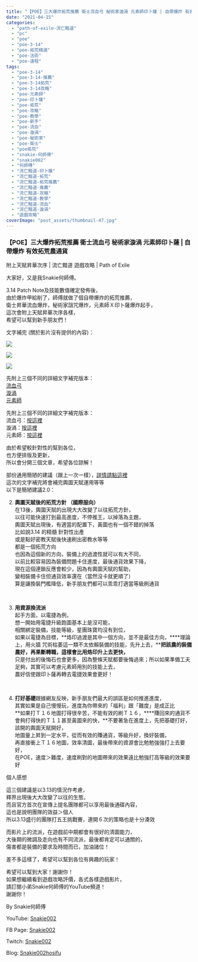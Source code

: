 ```yaml
---
title: "【POE】三大爆炸拓荒推薦 衛士流血弓 秘術家漩渦 元素師印卜薩 | 自帶爆炸 有效拓荒農通貨 | 附上天賦昇華次序 | 流亡黯道 遊戲攻略 | Path of Exile"
date: "2021-04-15"
categories: 
  - "path-of-exile-流亡黯道"
  - "pc"
  - "poe"
  - "poe-3-14"
  - "poe-拓荒精選"
  - "poe-法術"
  - "poe-遠程"
tags: 
  - "poe-3-14"
  - "poe-3-14-推薦"
  - "poe-3-14拓荒"
  - "poe-3-14攻略"
  - "poe-元素師"
  - "poe-印卜薩"
  - "poe-拓荒"
  - "poe-攻略"
  - "poe-教學"
  - "poe-新手"
  - "poe-流血"
  - "poe-漩渦"
  - "poe-秘術家"
  - "poe-衛士"
  - "poe拓荒"
  - "snakie-何師傅"
  - "snakie002"
  - "何師傅"
  - "流亡黯道-印卜薩"
  - "流亡黯道-拓荒"
  - "流亡黯道-拓荒推薦"
  - "流亡黯道-推薦"
  - "流亡黯道-攻略"
  - "流亡黯道-教學"
  - "流亡黯道-流血"
  - "流亡黯道-漩渦"
  - "遊戲攻略"
coverImage: "post_assets/thumbnail-47.jpg"
---
```


### 【POE】三大爆炸拓荒推薦 衛士流血弓 秘術家漩渦 元素師印卜薩 | 自帶爆炸 有效拓荒農通貨  
附上天賦昇華次序 | 流亡黯道 遊戲攻略 | Path of Exile

  
大家好，又是我Snakie何師傅。  

  
3.14 Patch Note及技能數值確定發佈後，  
由於爆炸甲給削了，師傅就做了個自帶爆炸的拓荒推薦，  
衛士昇華流血爆炸，秘術家詛咒爆炸，元素師Ｘ印卜薩爆炸起手，  
這次會附上天賦昇華次序各樣，  
希望可以幫到新手朋友們！  

  
文字補完 (關於影片沒有提供的內容)：  

  
![](post_assets/PIC2-1024x576.jpg)  

  
![](post_assets/pic0-1024x576.jpg)  

  
![](post_assets/pic1-1-1024x576.jpg)  

  
先附上三個不同的詳細文字補完版本：  
[流血弓](https://snakie002hosifu.blogspot.com/2021/04/poe.html)  
[漩渦](https://snakie002hosifu.blogspot.com/2021/04/poe_16.html)  
[元素師](https://snakie002hosifu.blogspot.com/2021/04/poe-x.html)  

  
先附上三個不同的詳細文字補完版本：  
流血弓：[按這裡](https://snakie002hosifu.blog/029-1/)  
漩渦：[按這裡](https://snakie002hosifu.blog/029-2/)  
元素師：[按這裡](https://snakie002hosifu.blog/029-3/)  

  
由於希望較針對性的幫到各位，  
也方便排版及更新，  
所以會分開三個文章，希望各位諒解！  

  
部份通用簡陋的建議（跟上一次一樣），[詳情請點這裡](https://snakie002hosifu.blogspot.com/2021/01/039.html#more)  
這次的文字補完將會補完輿圖天賦運用等等  
以下是簡陋建議2.0：  

  
2. **輿圖天賦後的拓荒方針 （國際服向）**  
    在13後，輿圖天賦的出現大大改變了以往拓荒方針，  
    以往可能快速打到最高進度，不停推王，以掉落為主題，  
    輿圖天賦出現後，有適當的配置下，黃圖也有一個不錯的掉落  
    比如說3.14 的精髓 針對性出產  
    或是點好密教天賦後快速刷出密教水等等  
    都是一個拓荒方向  
    也因為這個新的方向，裝備上的過渡性就可以有大不同，  
    以前比較容易因為裝備問題卡住進度，最後通貨效果下降，  
    現在這個連鎖反應會較少，因為有輿圖天賦的幫助，  
    變相裝備卡住但通貨效率還在（當然沒卡就更順了）  
    算是讓換裝門檻降低，新手朋友們都可以乖乖打適當等級刷通貨
  

  
   

  
3. **用資源換流派**  
    起手方面，以電捷為例，  
    想一開始用電捷升級跑圖基本上是沒可能，  
    相關綁定裝備，技能等級，星團珠寶均沒有到位，  
    如果以電捷為目標，**烙印過渡是其中一個方向，並不是最佳方向，****理論上，用火牆 咒術枯萎這一類不太依賴裝備的技能，先升上去，****把該農的裝備農好，再果斷轉職，這樣會比用烙印升上去更快，**  
    只是付出的後悔石也會更多，因為整條天賦都要後悔過來；所以如果準備工夫足夠，其實可以考慮元素師用別的技能上去，  
    農好信使跟印卜薩再轉去電捷效果會更好！
  

  
   

  
4. **打好基礎**跟據網友反映，新手朋友們最大的誤區是如何推進進度，  
    其實如果是自己慢慢玩，進度為你帶來的「福利」跟「難度」是成正比  
    **如果打Ｔ１６地圖打得很辛苦，不能有效的刷Ｔ１６，****賺回來的通貨不會夠打得快的Ｔ１１甚至黃圖來的快，**不要著急在進度上，先把基礎打好，該開的輿圖天賦開好，  
    地圖量上昇到一定水平，從而有效的賺通貨，等級升好，換好裝備，  
    再直接衝上Ｔ１６地圖，效率清圖，最後帶來的資源會比勉勉強強打上去要好，  
    在POE，速度＞難度，速度刷對的地圖帶來的效果遠比勉強打高等級的效果要好
  

  
個人感想  

  
這三個建議是以3.13的情況作考慮，  
釋界出現後大大改變了以往的生態，  
而且官方首次在宣傳上提名團隊都可以享用最後通碟內容，  
這也是說明團隊的效益＞個人  
所以3.13盛行的團隊打五王挑戰賽，連開６次的策略也是十分湊效  

  
而影片上的流派，在遊戲前中期都會有很好的清圖能力，  
大後期的微調及走向也有不同流派，最後都肯定可以通關的，  
傷害都是裝備的要求及時間而已，加油諸位！  

  
差不多這樣了，希望可以幫到各位有興趣的玩家！  

  
希望可以幫到大家！謝謝你！  
如果想繼續看到遊戲攻略評價，各式各樣遊戲影片，  
請訂閱小弟Snakie何師傅的YouTube頻道！  
謝謝你！  

  
By Snakie何師傅  

  
YouTube: [Snakie002](https://www.youtube.com/c/Snakie002/)  

  
FB Page: [Snakie002](https://www.facebook.com/Snakie002/)  

  
Twitch: [Snakie002](https://www.twitch.tv/snakie002/)  

  
Blog: [Snakie002hosifu](https://snakie002hosifu.blog/)

